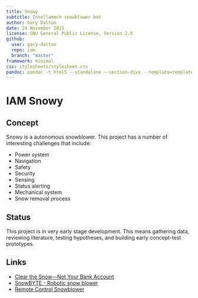 ```yaml
---
title: Snowy
subtitle: Intellamech snowblower bot
author: Gary Dalton
date: 24 November 2015
license: GNU General Public License, Version 2.0
github:
  user: gary-dalton
  repo: iam
  branch: "master"
framework: minimal
css: stylesheets/stylesheet.css
pandoc: pandoc -t html5 --standalone --section-divs --template=template_github.html index.md -o index.html
---
```


# IAM Snowy

## Concept

Snowy is a autonomous snowblower. This project has a number of interesting
challenges that include:

- Power system
- Navigation
- Safety
- Security
- Sensing
- Status alerting
- Mechanical system
- Snow removal process


## Status

This project is in very early stage development. This means gathering data,
reviewing literature, testing hypotheses, and building early concept-test
prototypes.

## Links

- [Clear the Snow—Not Your Bank Account](http://www.consumerreports.org/cro/2011/11/clear-the-snow-not-your-bank-account/index.htm)
- [SnowBYTE - Robotic snow blower](https://www.kickstarter.com/projects/711113808/snowbyte-robotic-snow-blower)
- [Remote Control Snowblower](http://www.superdroidrobots.com/shop/item.aspx/new-custom-rc-4wd-robot-with-snow-blower-sold/1866/)
